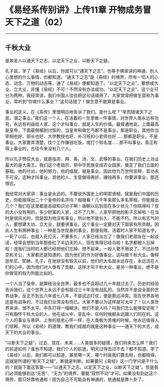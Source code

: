 # 《易经系传别讲》上传11章 开物成务冒天下之道（02）

------

## 千秋大业

是故圣人以通天下之志，以定天下之业，以断天下之疑。

孔子说，学了《易经》以后，你就可以“通天下之志”，也等于佛家讲的神通，别人心里想的什么事情，你都知道。“通天下之志”是《易经》的境界，所有一切人的心态、动念、万物的动态等，通了《易经》便都知道了。“以定天下之业”，要想成大业、立大业，非懂《易经》不可！不然没有办法成功。“以定天下之业”，这个业可分为两种。我经常讲，我们中国人往往把这句话错用了，大家常常把做生意称为事业，常听到“你做什么事业？”这句话错了！做生意不能算是事业。

事业的定义，在《系传》里很明白地告诉了我们。是什么呢？“举而错诸天下之民，谓之事业。”我们这一个人，在活着的一生里做一件事情，对世界人类永远有功劳，永远有利益给人家，这个才叫事业，就是人生的价值。最普通地说，上面最高是皇帝，下面最倒楣到讨饭的，当皇帝和做乞丐都不是事业，那是职业。其他你当宰相也好、部长也好、大学教授也好、补习班的小老师也好……那都是职业，不是事业。大家要弄清楚，找个工作赚钱吃饭，或打个知名度……那不叫事业。真正称得上事业的，古往今来没有几个人。

所以孔子赞叹大业，就是指尧、舜、禹、汤、文、武等的事业。在我们历史上功业最大的是大禹王。我们这个老祖宗，把中华民族变成农业国家，奠定了我们立国的基础。他的付出，他的努力，他的成就，就是事业。因此他为万世所崇拜，其功永不可没。这种才叫事业。其他的人，生意做得再好、赚钱再多，你要讲事业，那还很远。

我经常对大家讲：事业是永远的。不要说外国史上的明君贤相，就是我们中国的历史，你能报得出二十个皇帝的名字吗？报报看！几千年来那么多名宰相，你能报出几个？我们在这里都是高级知识分子啊！唐朝以后到现在多少状元？你晓得吗？官的大小没有用的，多少财富的人家，过不了几年，人家早把他的影子忘掉啦！在当时是很风光的，但是因为他没有事业，所以他不能长久、不能不朽。所以有志气的人，要想建大功、立大业，就要讲事业。这个事业一定要对天下国家有所贡献。因此人生有两种事业：一种是当世现身的事业，那很有限。活着时人家不知道名字，一死了以后，也就入死灯灭，不要多久，人家已经淡忘了！像我们老朋友在一起谈话，经常会想到当年那些红了半边天的人，现在黑得已经乌啦！名字都被人忘掉啦！连我们当时的人都已经把他们忘掉，想不起来，一般人更不用说了。不过孙悟空和关公，大家都还是知道的，因为他们的作为好像事业，这叫做千秋大业。像释迦牟尼、耶稣、孔子，在地球没有毁灭以前，他们的大名就永远存在，永远活在人们的心中。因为他们对人类有了贡献，这样才叫千秋大业，是另一种事业，绝不是你做官的权力所能比拟的。

一个人当了皇帝，就算统治全世界，最多也不会超过几十年就过去了。历史的经验告诉我们，这个世界上永远不会有超过三十年没有战乱的。当然并不是说全面的世界战争，反正不到五六年或七八年，不是这边打仗，便是那边冲突。现在世界各地还是有战争的，不过我们台湾没有而已。大家不要以为这样就可太平了！以人类世界来讲，很不太平。中东打得一塌糊涂，他们不是人吗？叫我们怎么能够安定呢？只有胸怀千秋大业的人，他在战火中、变乱中、任何时候都永远跟人们同在的。这个人的事业与菩萨、上帝的慈悲心怀一样，在人类极为苦难的时候，他永远值得人们信赖。所以《易经》的道理，教我们成就的就是这种事业——通天下的大志，成天下的大业的事业。

“以断天下之疑”，过去、现在、未来……人类很多的疑感，我们将来怎么样？我们的前途如何？谁也不知道。我们个人的前途，明天过得去过不去？都不知道。学了《易经》以后，我们都可以知道，甚至哪一天、哪个时辰我们要去啦，也都晓得，这就是所谓的“断天下之疑”，断就是判断。如果要问《易经》这一门学问是干什么的？就是下面这答案——“以通天下之志，以定天下之业，以断天下之疑”。但是我们必须能够到达“无思”、“无为”的境界，要能“寂然不动”才可。如果没有到达这个境界，那只好靠依通啦！因为自己不可能会有神通的，依通就是靠卜卦了。